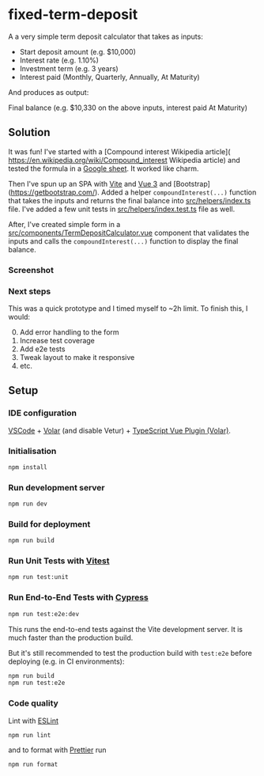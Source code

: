 # fixed-term-deposit

A a very simple term deposit calculator that takes as inputs:

- Start deposit amount (e.g. $10,000)
- Interest rate (e.g. 1.10%)
- Investment term (e.g. 3 years)
- Interest paid (Monthly, Quarterly, Annually, At Maturity)

And produces as output:

Final balance (e.g. $10,330 on the above inputs, interest paid At Maturity)

## Solution

It was fun! I've started with a [Compound interest Wikipedia article]( https://en.wikipedia.org/wiki/Compound_interest Wikipedia article) and tested the formula in a [Google sheet](https://docs.google.com/spreadsheets/d/1MhdWg2Seyuq1Ad4ekDuR-t9HwyG9ezGVJFci_Io88_0/edit?usp=sharing). It worked like charm.

Then I've spun up an SPA with [Vite](https://vitejs.dev/) and [Vue 3](https://vuejs.org/) and [Bootstrap] (https://getbootstrap.com/). Added a helper `compoundInterest(...)` function that takes the inputs and returns the final balance into [src/helpers/index.ts](https://github.com/kakauandme/term-deposit-calculator/blob/main/src/helpers/index.ts) file. I've added a few unit tests in [src/helpers/index.test.ts](https://github.com/kakauandme/term-deposit-calculator/blob/main/src/helpers/index.test.ts) file as well.

After, I've created simple form in a [src/components/TermDepositCalculator.vue](https://github.com/kakauandme/term-deposit-calculator/blob/main/src/components/TermDepositCalculator.vue) component that validates the inputs and calls the `compoundInterest(...)` function to display the final balance.

### Screenshot

### Next steps

This was a quick prototype and I timed myself to ~2h limit. To finish this, I would:

0. Add error handling to the form
1. Increase test coverage
2. Add e2e tests
3. Tweak layout to make it responsive
4. etc.

## Setup

### IDE configuration

[VSCode](https://code.visualstudio.com/) + [Volar](https://marketplace.visualstudio.com/items?itemName=Vue.volar) (and disable Vetur) + [TypeScript Vue Plugin (Volar)](https://marketplace.visualstudio.com/items?itemName=Vue.vscode-typescript-vue-plugin).

### Initialisation

```sh
npm install
```

### Run development server

```sh
npm run dev
```

### Build for deployment

```sh
npm run build
```

### Run Unit Tests with [Vitest](https://vitest.dev/)

```sh
npm run test:unit
```

### Run End-to-End Tests with [Cypress](https://www.cypress.io/)

```sh
npm run test:e2e:dev
```

This runs the end-to-end tests against the Vite development server.
It is much faster than the production build.

But it's still recommended to test the production build with `test:e2e` before deploying (e.g. in CI environments):

```sh
npm run build
npm run test:e2e
```

### Code quality

Lint with [ESLint](https://eslint.org/)

```sh
npm run lint
```

and to format with [Prettier](https://prettier.io/) run

```sh
npm run format
```
